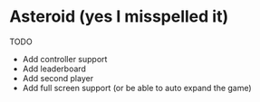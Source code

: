 # Asteroid (yes I misspelled it)

TODO
-  Add controller support
-  Add leaderboard 
-  Add second player
-  Add full screen support (or be able to auto expand the game)


